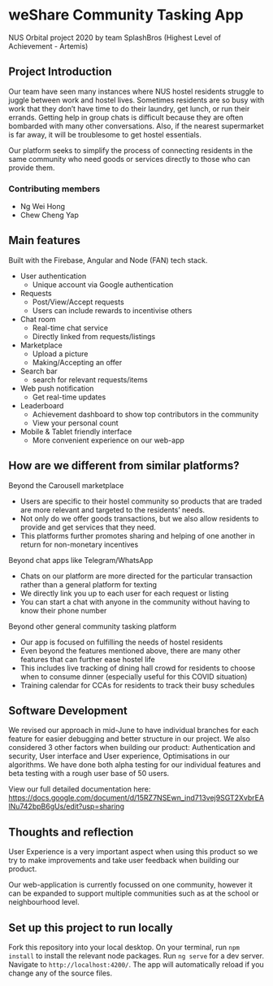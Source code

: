 # weShare Community Tasking App

NUS Orbital project 2020 by team SplashBros (Highest Level of Achievement - Artemis)

## Project Introduction

Our team have seen many instances where NUS hostel residents struggle to juggle between work and hostel lives. Sometimes residents are so busy with work that they don’t have time to do their laundry, get lunch, or run their errands. Getting help in group chats is difficult because they are often bombarded with many other conversations. Also, if the nearest supermarket is far away, it will be troublesome to get hostel essentials. 

Our platform seeks to simplify the process of connecting residents in the same community who need goods or services directly to those who can provide them. 



### Contributing members
- Ng Wei Hong
- Chew Cheng Yap

## Main features
Built with the Firebase, Angular and Node (FAN) tech stack.

- User authentication
  - Unique account via Google authentication
- Requests
  - Post/View/Accept requests
  - Users can include rewards to incentivise others
- Chat room
  - Real-time chat service
  - Directly linked from requests/listings
- Marketplace
  - Upload a picture
  - Making/Accepting an offer
- Search bar
  - search for relevant requests/items
- Web push notification
  - Get real-time updates
- Leaderboard
  - Achievement dashboard to show top contributors in the community
  - View your personal count
- Mobile & Tablet friendly interface
  - More convenient experience on our web-app


## How are we different from similar platforms?
Beyond the Carousell marketplace
- Users are specific to their hostel community so products that are traded are more relevant and targeted to the residents’ needs.
- Not only do we offer goods transactions, but we also allow residents to provide and get services that they need.
- This platforms further promotes sharing and helping of one another in return for non-monetary incentives

Beyond chat apps like Telegram/WhatsApp
- Chats on our platform are more directed for the particular transaction rather than a general platform for texting
- We directly link you up to each user for each request or listing 
- You can start a chat with anyone in the community without having to know their phone number

Beyond other general community tasking platform
- Our app is focused on fulfilling the needs of hostel residents
- Even beyond the features mentioned above, there are many other features that can further ease hostel life
- This includes live tracking of dining hall crowd for residents to choose when to consume dinner (especially useful for this COVID situation)
- Training calendar for CCAs for residents to track their busy schedules

## Software Development
We revised our approach in mid-June to have individual branches for each feature for easier debugging and better structure in our project. We also considered 3 other factors when building our product: Authentication and security, User interface and User experience, Optimisations in our algorithms. We have done both alpha testing for our individual features and beta testing with a rough user base of 50 users.

View our full detailed documentation here: https://docs.google.com/document/d/15RZ7NSEwn_ind713vej9SGT2XvbrEAlNu742bpB6gUs/edit?usp=sharing 


## Thoughts and reflection
User Experience is a very important aspect when using this product so we try to make improvements and take user feedback when building our product.

Our web-application is currently focussed on one community, however it can be expanded to support multiple communities such as at the school or neighbourhood level. 

## Set up this project to run locally
Fork this repository into your local desktop. 
On your terminal, run `npm install` to install the relevant node packages.
Run `ng serve` for a dev server. Navigate to `http://localhost:4200/`. The app will automatically reload if you change any of the source files.




